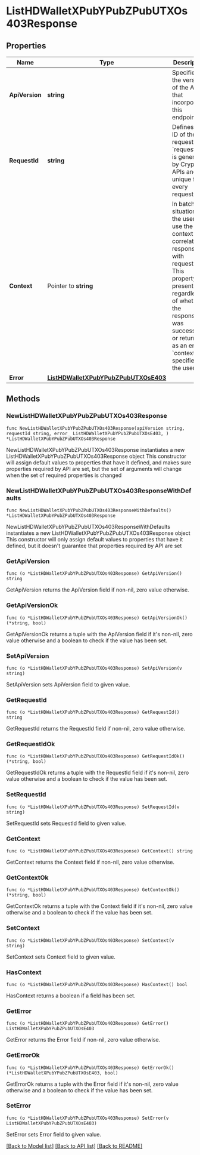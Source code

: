 # ListHDWalletXPubYPubZPubUTXOs403Response

## Properties

Name | Type | Description | Notes
------------ | ------------- | ------------- | -------------
**ApiVersion** | **string** | Specifies the version of the API that incorporates this endpoint. | 
**RequestId** | **string** | Defines the ID of the request. The &#x60;requestId&#x60; is generated by Crypto APIs and it&#39;s unique for every request. | 
**Context** | Pointer to **string** | In batch situations the user can use the context to correlate responses with requests. This property is present regardless of whether the response was successful or returned as an error. &#x60;context&#x60; is specified by the user. | [optional] 
**Error** | [**ListHDWalletXPubYPubZPubUTXOsE403**](ListHDWalletXPubYPubZPubUTXOsE403.md) |  | 

## Methods

### NewListHDWalletXPubYPubZPubUTXOs403Response

`func NewListHDWalletXPubYPubZPubUTXOs403Response(apiVersion string, requestId string, error_ ListHDWalletXPubYPubZPubUTXOsE403, ) *ListHDWalletXPubYPubZPubUTXOs403Response`

NewListHDWalletXPubYPubZPubUTXOs403Response instantiates a new ListHDWalletXPubYPubZPubUTXOs403Response object
This constructor will assign default values to properties that have it defined,
and makes sure properties required by API are set, but the set of arguments
will change when the set of required properties is changed

### NewListHDWalletXPubYPubZPubUTXOs403ResponseWithDefaults

`func NewListHDWalletXPubYPubZPubUTXOs403ResponseWithDefaults() *ListHDWalletXPubYPubZPubUTXOs403Response`

NewListHDWalletXPubYPubZPubUTXOs403ResponseWithDefaults instantiates a new ListHDWalletXPubYPubZPubUTXOs403Response object
This constructor will only assign default values to properties that have it defined,
but it doesn't guarantee that properties required by API are set

### GetApiVersion

`func (o *ListHDWalletXPubYPubZPubUTXOs403Response) GetApiVersion() string`

GetApiVersion returns the ApiVersion field if non-nil, zero value otherwise.

### GetApiVersionOk

`func (o *ListHDWalletXPubYPubZPubUTXOs403Response) GetApiVersionOk() (*string, bool)`

GetApiVersionOk returns a tuple with the ApiVersion field if it's non-nil, zero value otherwise
and a boolean to check if the value has been set.

### SetApiVersion

`func (o *ListHDWalletXPubYPubZPubUTXOs403Response) SetApiVersion(v string)`

SetApiVersion sets ApiVersion field to given value.


### GetRequestId

`func (o *ListHDWalletXPubYPubZPubUTXOs403Response) GetRequestId() string`

GetRequestId returns the RequestId field if non-nil, zero value otherwise.

### GetRequestIdOk

`func (o *ListHDWalletXPubYPubZPubUTXOs403Response) GetRequestIdOk() (*string, bool)`

GetRequestIdOk returns a tuple with the RequestId field if it's non-nil, zero value otherwise
and a boolean to check if the value has been set.

### SetRequestId

`func (o *ListHDWalletXPubYPubZPubUTXOs403Response) SetRequestId(v string)`

SetRequestId sets RequestId field to given value.


### GetContext

`func (o *ListHDWalletXPubYPubZPubUTXOs403Response) GetContext() string`

GetContext returns the Context field if non-nil, zero value otherwise.

### GetContextOk

`func (o *ListHDWalletXPubYPubZPubUTXOs403Response) GetContextOk() (*string, bool)`

GetContextOk returns a tuple with the Context field if it's non-nil, zero value otherwise
and a boolean to check if the value has been set.

### SetContext

`func (o *ListHDWalletXPubYPubZPubUTXOs403Response) SetContext(v string)`

SetContext sets Context field to given value.

### HasContext

`func (o *ListHDWalletXPubYPubZPubUTXOs403Response) HasContext() bool`

HasContext returns a boolean if a field has been set.

### GetError

`func (o *ListHDWalletXPubYPubZPubUTXOs403Response) GetError() ListHDWalletXPubYPubZPubUTXOsE403`

GetError returns the Error field if non-nil, zero value otherwise.

### GetErrorOk

`func (o *ListHDWalletXPubYPubZPubUTXOs403Response) GetErrorOk() (*ListHDWalletXPubYPubZPubUTXOsE403, bool)`

GetErrorOk returns a tuple with the Error field if it's non-nil, zero value otherwise
and a boolean to check if the value has been set.

### SetError

`func (o *ListHDWalletXPubYPubZPubUTXOs403Response) SetError(v ListHDWalletXPubYPubZPubUTXOsE403)`

SetError sets Error field to given value.



[[Back to Model list]](../README.md#documentation-for-models) [[Back to API list]](../README.md#documentation-for-api-endpoints) [[Back to README]](../README.md)


